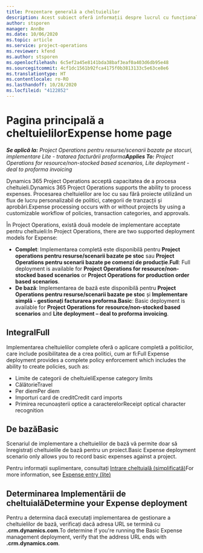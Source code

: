 ```yaml
---
title: Prezentare generală a cheltuielilor
description: Acest subiect oferă informații despre lucrul cu funcționalitatea cheltuieli în Project Operations.
author: stsporen
manager: AnnBe
ms.date: 10/06/2020
ms.topic: article
ms.service: project-operations
ms.reviewer: kfend
ms.author: stsporen
ms.openlocfilehash: 6c5ef2a45e8141bda38baf3eaf0a403d6db95e48
ms.sourcegitcommit: 4cf1dc1561b92fca4175f0b3813133c5e63ce8e6
ms.translationtype: HT
ms.contentlocale: ro-RO
ms.lasthandoff: 10/28/2020
ms.locfileid: "4122852"
---
```

# <a name="expense-home-page"></a><span data-ttu-id="a0471-103">Pagina principală a cheltuielilor</span><span class="sxs-lookup"><span data-stu-id="a0471-103">Expense home page</span></span>

<span data-ttu-id="a0471-104">_**Se aplică la:** Project Operations pentru resurse/scenarii bazate pe stocuri, implementare Lite - tratarea facturării proforma_</span><span class="sxs-lookup"><span data-stu-id="a0471-104">_**Applies To:** Project Operations for resource/non-stocked based scenarios, Lite deployment - deal to proforma invoicing_</span></span>


<span data-ttu-id="a0471-105">Dynamics 365 Project Operations acceptă capacitatea de a procesa cheltuieli.</span><span class="sxs-lookup"><span data-stu-id="a0471-105">Dynamics 365 Project Operations supports the ability to process expenses.</span></span> <span data-ttu-id="a0471-106">Procesarea cheltuielilor are loc cu sau fără proiecte utilizând un flux de lucru personalizabil de politici, categorii de tranzacții și aprobări.</span><span class="sxs-lookup"><span data-stu-id="a0471-106">Expense processing occurs with or without projects by using a customizable workflow of policies, transaction categories, and approvals.</span></span>

<span data-ttu-id="a0471-107">În Project Operations, există două modele de implementare acceptate pentru cheltuieli:</span><span class="sxs-lookup"><span data-stu-id="a0471-107">In Project Operations, there are two supported deployment models for Expense:</span></span> 

- <span data-ttu-id="a0471-108">**Complet**: Implementarea completă este disponibilă pentru **Project operations pentru resurse/scenarii bazate pe stoc** sau **Project Operations pentru scenarii bazate pe comenzi de producție**.</span><span class="sxs-lookup"><span data-stu-id="a0471-108">**Full**: Full deployment is available for **Project Operations for resource/non-stocked based scenarios** or **Project Operations for production order based scenarios**.</span></span>
- <span data-ttu-id="a0471-109">**De bază**: Implementarea de bază este disponibilă pentru **Project Operations pentru resurse/scenarii bazate pe stoc** și **Implementare simplă - gestionați facturarea proforma**.</span><span class="sxs-lookup"><span data-stu-id="a0471-109">**Basic**: Basic deployment is available for **Project Operations for resource/non-stocked based scenarios** and **Lite deployment – deal to proforma invoicing**.</span></span>

## <a name="full"></a><span data-ttu-id="a0471-110">Integral</span><span class="sxs-lookup"><span data-stu-id="a0471-110">Full</span></span> 
<span data-ttu-id="a0471-111">Implementarea cheltuielilor complete oferă o aplicare completă a politicilor, care include posibilitatea de a crea politici, cum ar fi:</span><span class="sxs-lookup"><span data-stu-id="a0471-111">Full Expense deployment provides a complete policy enforcement which includes the ability to create policies, such as:</span></span>

  - <span data-ttu-id="a0471-112">Limite de categorii de cheltuieli</span><span class="sxs-lookup"><span data-stu-id="a0471-112">Expense category limits</span></span>
  - <span data-ttu-id="a0471-113">Călătorie</span><span class="sxs-lookup"><span data-stu-id="a0471-113">Travel</span></span>
  - <span data-ttu-id="a0471-114">Per diem</span><span class="sxs-lookup"><span data-stu-id="a0471-114">Per diem</span></span>
  - <span data-ttu-id="a0471-115">Importuri card de credit</span><span class="sxs-lookup"><span data-stu-id="a0471-115">Credit card imports</span></span>
  - <span data-ttu-id="a0471-116">Primirea recunoașterii optice a caracterelor</span><span class="sxs-lookup"><span data-stu-id="a0471-116">Receipt optical character recognition</span></span>

## <a name="basic"></a><span data-ttu-id="a0471-117">De bază</span><span class="sxs-lookup"><span data-stu-id="a0471-117">Basic</span></span> 
<span data-ttu-id="a0471-118">Scenariul de implementare a cheltuielilor de bază vă permite doar să înregistrați cheltuielile de bază pentru un proiect.</span><span class="sxs-lookup"><span data-stu-id="a0471-118">Basic Expense deployment scenario only allows you to record basic expenses against a project.</span></span> 

<span data-ttu-id="a0471-119">Pentru informații suplimentare, consultați [Intrare cheltuială (simplificată)](basic-expense.md)</span><span class="sxs-lookup"><span data-stu-id="a0471-119">For more information, see [Expense entry (lite)](basic-expense.md)</span></span>

## <a name="determine-your-expense-deployment"></a><span data-ttu-id="a0471-120">Determinarea Implementării de cheltuială</span><span class="sxs-lookup"><span data-stu-id="a0471-120">Determine your Expense deployment</span></span>
<span data-ttu-id="a0471-121">Pentru a determina dacă executați implementarea de gestionare a cheltuielilor de bază, verificați dacă adresa URL se termină cu **.crm.dynamics.com**.</span><span class="sxs-lookup"><span data-stu-id="a0471-121">To determine if you're running the Basic Expense management deployment, verify that the address URL ends with **.crm.dynamics.com**.</span></span> 
